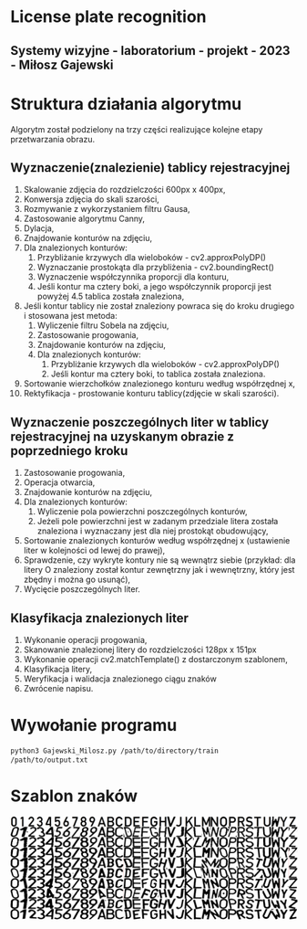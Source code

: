 # License plate recognition
## Systemy wizyjne - laboratorium - projekt - 2023 - Miłosz Gajewski
# Struktura działania algorytmu
Algorytm został podzielony na trzy części realizujące kolejne etapy przetwarzania obrazu.
## Wyznaczenie(znalezienie) tablicy rejestracyjnej
1. Skalowanie zdjęcia do rozdzielczości 600px x 400px,
2. Konwersja zdjęcia do skali szarości,
3. Rozmywanie z wykorzystaniem filtru Gausa,
4. Zastosowanie algorytmu Canny,
5. Dylacja,
6. Znajdowanie konturów na zdjęciu,
7. Dla znalezionych konturów:
   1. Przybliżanie krzywych dla wieloboków - cv2.approxPolyDP()
   2. Wyznaczanie prostokąta dla przybliżenia - cv2.boundingRect()
   3. Wyznaczenie współczynnika proporcji dla konturu,
   4. Jeśli kontur ma cztery boki, a jego współczynnik proporcji jest powyżej 4.5 tablica została znaleziona,
8. Jeśli kontur tablicy nie został znaleziony powraca się do kroku drugiego i stosowana jest metoda:
   1. Wyliczenie filtru Sobela na zdjęciu,
   2. Zastosowanie progowania,
   3. Znajdowanie konturów na zdjęciu,
   4. Dla znalezionych konturów:
      1. Przybliżanie krzywych dla wieloboków - cv2.approxPolyDP()
      2. Jeśli kontur ma cztery boki, to tablica została znaleziona.
9. Sortowanie wierzchołków znalezionego konturu według współrzędnej x,
10. Rektyfikacja - prostowanie konturu tablicy(zdjęcie w skali szarości).
## Wyznaczenie poszczególnych liter w tablicy rejestracyjnej na uzyskanym obrazie z poprzedniego kroku
1. Zastosowanie progowania,
2. Operacja otwarcia,
3. Znajdowanie konturów na zdjęciu,
4. Dla znalezionych konturów:
   1. Wyliczenie pola powierzchni poszczególnych konturów,
   2. Jeżeli pole powierzchni jest w zadanym przedziale litera została znaleziona i wyznaczany jest dla niej prostokąt obudowujący,
5. Sortowanie znalezionych konturów według współrzędnej x (ustawienie liter w kolejności od lewej do prawej),
6. Sprawdzenie, czy wykryte kontury nie są wewnątrz siebie (przykład: dla litery O znaleziony został kontur zewnętrzny jak i wewnętrzny, który jest zbędny i można go usunąć),
7. Wycięcie poszczególnych liter.
## Klasyfikacja znalezionych liter
1. Wykonanie operacji progowania,
2. Skanowanie znalezionej litery do rozdzielczości 128px x 151px
3. Wykonanie operacji cv2.matchTemplate() z dostarczonym szablonem,
4. Klasyfikacja litery,
5. Weryfikacja i walidacja znalezionego ciągu znaków
6. Zwrócenie napisu.

# Wywołanie programu
```console
python3 Gajewski_Milosz.py /path/to/directory/train /path/to/output.txt
```
# Szablon znaków
![Szablon liter](processing/Template_5.png "Szablon znakow")
